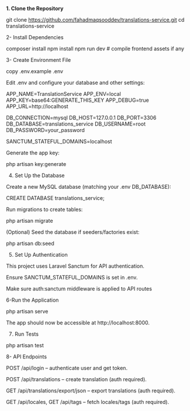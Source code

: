 **1. Clone the Repository**

git clone https://github.com/fahadmaqsooddev/translations-service.git
cd translations-service

2- Install Dependencies

composer install
npm install
npm run dev   # compile frontend assets if any

3- Create Environment File


copy  .env.example .env

Edit .env and configure your database and other settings:


APP_NAME=TranslationService
APP_ENV=local
APP_KEY=base64:GENERATE_THIS_KEY
APP_DEBUG=true
APP_URL=http://localhost

DB_CONNECTION=mysql
DB_HOST=127.0.0.1
DB_PORT=3306
DB_DATABASE=translations_service
DB_USERNAME=root
DB_PASSWORD=your_password

SANCTUM_STATEFUL_DOMAINS=localhost

Generate the app key:

php artisan key:generate



4. Set Up the Database

Create a new MySQL database (matching your .env DB_DATABASE):

CREATE DATABASE translations_service;


Run migrations to create tables:

php artisan migrate


(Optional) Seed the database if seeders/factories exist:

php artisan db:seed


5. Set Up Authentication

This project uses Laravel Sanctum for API authentication.

Ensure SANCTUM_STATEFUL_DOMAINS is set in .env.

Make sure auth:sanctum middleware is applied to API routes


6-Run the Application

php artisan serve


The app should now be accessible at http://localhost:8000.


7. Run Tests


php artisan test


8- API Endpoints

POST /api/login – authenticate user and get token.

POST /api/translations – create translation (auth required).

GET /api/translations/export/json – export translations (auth required).

GET /api/locales, GET /api/tags – fetch locales/tags (auth required).
